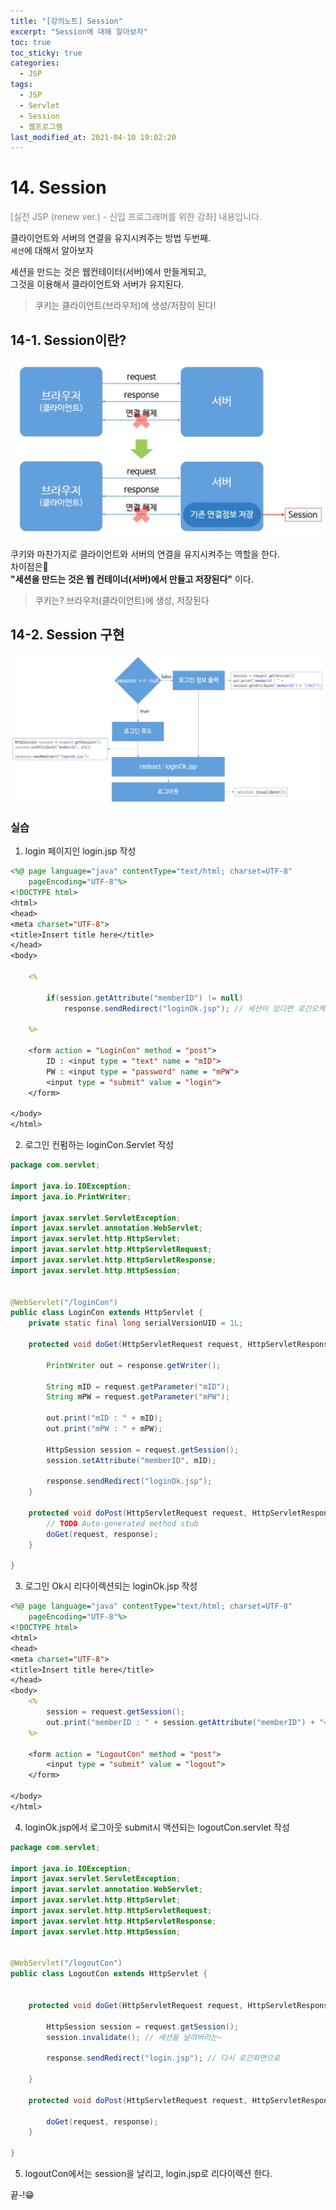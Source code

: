 ```yaml
---
title: "[강의노트] Session"
excerpt: "Session에 대해 알아보자"
toc: true
toc_sticky: true
categories:
  - JSP
tags:
  - JSP
  - Servlet
  - Session
  - 웹프로그램
last_modified_at: 2021-04-10 19:02:20
---
```


# 14. Session
<span style="color:grey">[실전 JSP (renew ver.) - 신입 프로그래머를 위한 강좌] 내용입니다.</span>

클라이언트와 서버의 연결을 유지시켜주는 방법 두번째.  
`세션`에 대해서 알아보자  

세션을 만드는 것은 웹컨테이터(서버)에서 만들게되고,  
그것을 이용해서 클라이언트와 서버가 유지된다.  
> 쿠키는 클라이언트(브라우저)에 생성/저장이 된다!

## 14-1. Session이란?
![이미지](/assets/images/JSP&Servlet/실전JSP/14강/14강_1.png)

쿠키와 마찬가지로 클라이언트와 서버의 연결을 유지시켜주는 역할을 한다.  
차이점은🤨  
**"세션을 만드는 것은 웹 컨테이너(서버)에서 만들고 저장된다"** 이다.
>쿠키는? 브라우저(클라이언트)에 생성, 저장된다  

## 14-2. Session 구현
![이미지](/assets/images/JSP&Servlet/실전JSP/14강/14강_2.png)

### 실습

1. login 페이지인 login.jsp 작성
```jsp
<%@ page language="java" contentType="text/html; charset=UTF-8"
    pageEncoding="UTF-8"%>
<!DOCTYPE html>
<html>
<head>
<meta charset="UTF-8">
<title>Insert title here</title>
</head>
<body>

	<%
	
		if(session.getAttribute("memberID") != null)
			response.sendRedirect("loginOk.jsp"); // 세션이 있다면 로긴오케이로 가
	
	%>

	<form action = "LoginCon" method = "post">
		ID : <input type = "text" name = "mID"> 
		PW : <input type = "password" name = "mPW">
		<input type = "submit" value = "login">
	</form>

</body>
</html>
```
2. 로그인 컨펌하는 loginCon.Servlet 작성
```java
package com.servlet;

import java.io.IOException;
import java.io.PrintWriter;

import javax.servlet.ServletException;
import javax.servlet.annotation.WebServlet;
import javax.servlet.http.HttpServlet;
import javax.servlet.http.HttpServletRequest;
import javax.servlet.http.HttpServletResponse;
import javax.servlet.http.HttpSession;


@WebServlet("/loginCon")
public class LoginCon extends HttpServlet {
	private static final long serialVersionUID = 1L;

	protected void doGet(HttpServletRequest request, HttpServletResponse response) throws ServletException, IOException {

		PrintWriter out = response.getWriter();
		
		String mID = request.getParameter("mID");
		String mPW = request.getParameter("mPW");
		
		out.print("mID : " + mID);
		out.print("mPW : " + mPW);
		
		HttpSession session = request.getSession();
		session.setAttribute("memberID", mID);
		
		response.sendRedirect("loginOk.jsp");
	}

	protected void doPost(HttpServletRequest request, HttpServletResponse response) throws ServletException, IOException {
		// TODO Auto-generated method stub
		doGet(request, response);
	}

}

```
3. 로그인 Ok시 리다이렉션되는 loginOk.jsp 작성
```jsp
<%@ page language="java" contentType="text/html; charset=UTF-8"
    pageEncoding="UTF-8"%>
<!DOCTYPE html>
<html>
<head>
<meta charset="UTF-8">
<title>Insert title here</title>
</head>
<body>
	<%
		session = request.getSession();
		out.print("memberID : " + session.getAttribute("memberID") + "<br>");
	%>
	
	<form action = "LogoutCon" method = "post">
		<input type = "submit" value = "logout">
	</form>
	
</body>
</html>
```
4. loginOk.jsp에서 로그아웃 submit시 액션되는 logoutCon.servlet 작성
```java
package com.servlet;

import java.io.IOException;
import javax.servlet.ServletException;
import javax.servlet.annotation.WebServlet;
import javax.servlet.http.HttpServlet;
import javax.servlet.http.HttpServletRequest;
import javax.servlet.http.HttpServletResponse;
import javax.servlet.http.HttpSession;


@WebServlet("/logoutCon")
public class LogoutCon extends HttpServlet {


	protected void doGet(HttpServletRequest request, HttpServletResponse response) throws ServletException, IOException {

		HttpSession session = request.getSession();
		session.invalidate(); // 세션을 날려버리는~
		
		response.sendRedirect("login.jsp"); // 다시 로긴화면으로 
		
	}

	protected void doPost(HttpServletRequest request, HttpServletResponse response) throws ServletException, IOException {

		doGet(request, response);
	}

}

```
5. logoutCon에서는 session을 날리고, login.jsp로 리다이렉션 한다.
  
끝-!😁